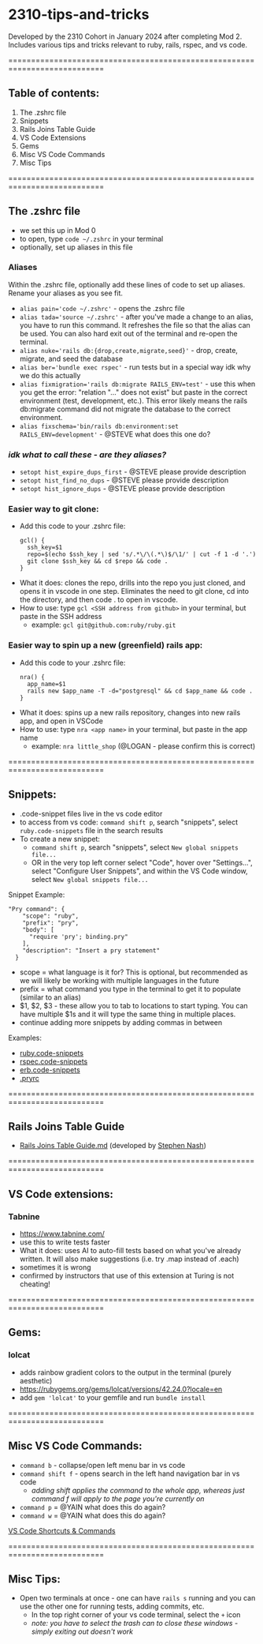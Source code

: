 # 2310-tips-and-tricks
Developed by the 2310 Cohort in January 2024 after completing Mod 2. Includes various tips and tricks relevant to ruby, rails, rspec, and vs code.

===========================================================================

## Table of contents:
1. The .zshrc file
1. Snippets
1. Rails Joins Table Guide
1. VS Code Extensions
1. Gems
1. Misc VS Code Commands
1. Misc Tips


===========================================================================


## The .zshrc file
  - we set this up in Mod 0
  - to open, type `code ~/.zshrc` in your terminal
  - optionally, set up aliases in this file

### Aliases
Within the .zshrc file, optionally add these lines of code to set up aliases. Rename your aliases as you see fit.
- `alias pain='code ~/.zshrc'` - opens the .zshrc file
- `alias tada='source ~/.zshrc'` - after you've made a change to an alias, you have to run this command. It refreshes the file so that the alias can be used. You can also hard exit out of the terminal and re-open the terminal.
- `alias nuke='rails db:{drop,create,migrate,seed}'` - drop, create, migrate, and seed the database
- `alias ber='bundle exec rspec'` - run tests but in a special way idk why we do this actually
- `alias fixmigration='rails db:migrate RAILS_ENV=test'` - use this when you get the error: "relation "..." does not exist" but paste in the correct environment (test, development, etc.). This error likely means the rails db:migrate command did not migrate the database to the correct environment.
- `alias fixschema='bin/rails db:environment:set RAILS_ENV=development'` - @STEVE what does this one do?

### _idk what to call these - are they aliases?_
- `setopt hist_expire_dups_first` - @STEVE please provide description
- `setopt hist_find_no_dups` - @STEVE please provide description
- `setopt hist_ignore_dups` - @STEVE please provide description

### Easier way to git clone:
- Add this code to your .zshrc file:
    ```
    gcl() {
      ssh_key=$1
      repo=$(echo $ssh_key | sed 's/.*\/\(.*\)$/\1/' | cut -f 1 -d '.')
      git clone $ssh_key && cd $repo && code . 
    }
    ```
- What it does: clones the repo, drills into the repo you just cloned, and opens it in vscode in one step. Eliminates the need to git clone, cd into the directory, and then code . to open in vscode. 
- How to use: type `gcl <SSH address from github>` in your terminal, but paste in the SSH address
  - example: `gcl git@github.com:ruby/ruby.git`

### Easier way to spin up a new (greenfield) rails app:
- Add this code to your .zshrc file:
    ```
    nra() {
      app_name=$1
      rails new $app_name -T -d="postgresql" && cd $app_name && code . 
    }
    ```
- What it does: spins up a new rails repository, changes into new rails app, and open in VSCode
- How to use: type `nra <app name>` in your terminal, but paste in the app name
  - example: `nra little_shop` (@LOGAN - please confirm this is correct)


===========================================================================

## Snippets:
- .code-snippet files live in the vs code editor
- to access from vs code: `command shift p`, search "snippets", select `ruby.code-snippets` file in the search results
- To create a new snippet:
  - `command shift p`, search "snippets", select `New global snippets file...`
  - OR in the very top left corner select "Code", hover over "Settings...", select "Configure User Snippets", and within the VS Code window, select `New global snippets file...`

Snippet Example:
  ```
  "Pry command": {
      "scope": "ruby",
      "prefix": "pry",
      "body": [
        "require 'pry'; binding.pry"
      ],
      "description": "Insert a pry statement"
    }
  ```
- scope = what language is it for? This is optional, but recommended as we will likely be working with multiple languages in the future
- prefix = what command you type in the terminal to get it to populate (similar to an alias)
- $1, $2, $3 - these allow you to tab to locations to start typing. You can have multiple $1s and it will type the same thing in multiple places. 
- continue adding more snippets by adding commas in between

Examples:
- [ruby.code-snippets](ruby.code-snippets)
- [rspec.code-snippets](rspec.code-snippets)
- [erb.code-snippets](erb.code-snippets)
- [.pryrc](.pryrc)

===========================================================================

## Rails Joins Table Guide
- [Rails Joins Table Guide.md](rails-joins-table-guide.md) (developed by [Stephen Nash](https://github.com/s2an))

===========================================================================

## VS Code extensions:
### Tabnine
- https://www.tabnine.com/
- use this to write tests faster
- What it does: uses AI to auto-fill tests based on what you've already written. It will also make suggestions (i.e. try .map instead of .each)
- sometimes it is wrong
- confirmed by instructors that use of this extension at Turing is not cheating!

===========================================================================

## Gems:
### lolcat
- adds rainbow gradient colors to the output in the terminal (purely aesthetic)
- https://rubygems.org/gems/lolcat/versions/42.24.0?locale=en
- add `gem 'lolcat'` to your gemfile and run `bundle install`

===========================================================================

## Misc VS Code Commands:
- `command b` - collapse/open left menu bar in vs code
- `command shift f` - opens search in the left hand navigation bar in vs code
  - _adding shift applies the command to the whole app, whereas just command f will apply to the page you're currently on_
- `command p` = @YAIN what does this do again?
- `command w` = @YAIN what does this do again?

[VS Code Shortcuts & Commands](VSCode-Keyboard-Shortcuts.pdf)

===========================================================================

## Misc Tips:
- Open two terminals at once - one can have `rails s` running and you can use the other one for running tests, adding commits, etc.
  - In the top right corner of your vs code terminal, select the `+` icon
  - _note: you have to select the trash can to close these windows - simply exiting out doesn't work_
